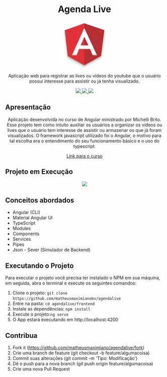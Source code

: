 <h1 align="center">Agenda Live</h1>
<p align="center">
  <img src="./.github/angular.png" height="150" width="150" alt="Icon" />
</p>
<p align="center">
  Aplicação web para registrar as lives ou vídeos do youtube que o usuário possui interesse para assistir ou já tenha visualizado.
</p>
<div align="center">
  <p align="center">
    <a aria-label="Matheus" href="https://github.com/matheusmaximianomv">
      <img src="https://img.shields.io/badge/matheusmaximianomv-@-informational?logo=github"></img>
    </a>
    <a aria-label="Angular" href="https://angular.io/">
      <img src="https://img.shields.io/badge/Angular-10.2.1-informational?logo=angular"></img>
    </a>
    <a aria-label="Material" href="https://material.angular.io/">
      <img src="https://img.shields.io/badge/Angular Material UI-10.2.5-informational?logo=material-ui"></img>
    </a>
  </p>
</div>

## Apresentação

<p align="center">
Aplicação desenvolvida no curso de Angular ministrado por Michelli Brito. Esse projeto tem como intuito auxiliar os usuários a organizar os vídeos ou lives que o usuário tem interesse de assistir ou armazenar os que já foram visualizados. O framework javascript utilizado foi o Angular, o motivo para tal escolha era o entendimento do seu funcionamento básico e o uso do typescript.
<p align="center"><a href="https://www.youtube.com/playlist?list=PL8iIphQOyG-DSLV6qWs8wh37o0R_F9Q_Q">Link para o curso</a></p>

## Projeto em Execução
<p align="center">
  <img src="./.github/Adicionando_live.gif"></img>
</p>

## Conceitos abordados

- Angular (CLI)&nbsp;&nbsp;&nbsp;&nbsp;
- Material Angular UI&nbsp;&nbsp;&nbsp;
- TypeScript&nbsp;&nbsp;&nbsp;
- Modules&nbsp;&nbsp;&nbsp;
- Components&nbsp;&nbsp;&nbsp;
- Services&nbsp;&nbsp;&nbsp;
- Pipes&nbsp;&nbsp;&nbsp;
- Json - Sever (Simulador de Backend)

## Executando o Projeto

Para executar o projeto você precisa ter instalado o NPM em sua máquina, em seguida, abra o terminal e execute os seguintes comandos:

1. Clone o projeto: `git clone https://github.com/matheusmaximianomv/agendalive`
2. Entre na pasta: `cd agendalive/frontend`
3. Instale as dependências: `npm install`
4. Execute o projeto:`ng serve`
5. O App estará executando em http://localhost:4200

## Contribua

1. Fork it (https://github.com/matheusmaximiano/agendalive/fork)
2. Crie uma branch de feature (git checkout -b feature/algumacoisa)
3. Commit suas alterações (git commit -m 'Tipo: Modificação')
4. Dê o push para a nova branch (git push origin feature/algumacoisa)
5. Crie uma nova Pull Request
